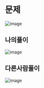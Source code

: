 # 문제
![image](https://user-images.githubusercontent.com/108312143/195996122-237db782-c04e-4f3c-ba38-1115b1fead13.png)

## 나의풀이
![image](https://user-images.githubusercontent.com/108312143/195996133-316928b7-dde0-40ed-86da-d8a29895eeac.png)

## 다른사람풀이
![image](https://user-images.githubusercontent.com/108312143/195996148-7198389b-1279-400c-914b-23e7eaebf3c3.png)
